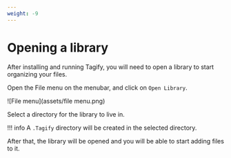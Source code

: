 ```yaml
---
weight: -9
---
```

# Opening a library

After installing and running Tagify, you will need to open a library to start organizing your files.

Open the File menu on the menubar, and click on `Open Library`.

![File menu](assets/file menu.png)

Select a directory for the library to live in.

!!! info
    A `.Tagify` directory will be created in the selected directory.

After that, the library will be opened and you will be able to start adding files to it.